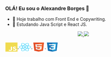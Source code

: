 ### OLÁ! Eu sou o Alexandre Borges 👋

- 🔭 Hoje trabalho com Front End e Copywriting.
- 🌱 Estudando Java Script e React JS.

<div align="center">
  <a href="https://github.com/alexandre19">
  <img height="180em" src="https://github-readme-stats.vercel.app/api?username=alexandre19&show_icons=true&theme=dracula&include_all_commits=true&count_private=true"/>
  <img height="180em" src="https://github-readme-stats.vercel.app/api/top-langs/?username=alexandre19&layout=compact&langs_count=7&theme=dracula"/>
</div>


<div style="display: inline_block"><br>
  <img align="center" alt="Ale-Js" height="30" width="40" src="https://raw.githubusercontent.com/devicons/devicon/master/icons/javascript/javascript-plain.svg">  
  <img align="center" alt="Ale-React" height="30" width="40" src="https://raw.githubusercontent.com/devicons/devicon/master/icons/react/react-original.svg">
  <img align="center" alt="Ale-HTML" height="30" width="40" src="https://raw.githubusercontent.com/devicons/devicon/master/icons/html5/html5-original.svg">
  <img align="center" alt="Ale-CSS" height="30" width="40" src="https://raw.githubusercontent.com/devicons/devicon/master/icons/css3/css3-original.svg">
  
</div>
  
  ##
 
